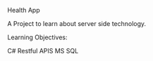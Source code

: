 Health App

A Project to learn about server side technology.


Learning Objectives:

C#
Restful APIS
MS SQL
